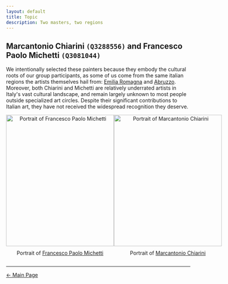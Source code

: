```yaml
---
layout: default
title: Topic
description: Two masters, two regions 
---
```


## Marcantonio Chiarini <code class="language-plaintext highlighter-rouge">(Q3288556)</code> and Francesco Paolo Michetti <code class="language-plaintext highlighter-rouge">(Q3081044)</code>
We intentionally selected these painters because they embody the cultural roots of our group participants, as some of us come from the same italian regions the artists themselves hail from: <a href="https://www.treccani.it/enciclopedia/emilia-romagna/" target="_blank">Emilia Romagna</a> and <a href="https://www.treccani.it/enciclopedia/abruzzo/" target="_blank">Abruzzo</a>. Moreover, both Chiarini and Michetti are relatively underrated artists in Italy's vast cultural landscape, and remain largely unknown to most people outside specialized art circles. Despite their significant contributions to Italian art, they have not received the widespread recognition they deserve.

<div style="display: flex; flex-direction: row; justify-content: space-around; align-items: flex-start;">
  <div style="text-align: center;">
    <img src="/abremipainters/assets/images/Michetti_fp.jpg" alt="Portrait of Francesco Paolo Michetti" style="width: 295px; height: 359px;">
    <p style="margin-top: 10px;">Portrait of <a href="https://www.treccani.it/enciclopedia/francesco-paolo-michetti_%28Dizionario-Biografico%29/" target="_blank">Francesco Paolo Michetti</a></p>
  </div>
  <div style="text-align: center;">
    <img src="/abremipainters/assets/images/Chiarini's Portrait.jpg" alt="Portrait of Marcantonio Chiarini" style="width: 295px; height: 359px;">
    <p style="margin-top: 10px;">Portrait of <a href="https://www.treccani.it/enciclopedia/marc-antonio-chiarini_%28Dizionario-Biografico%29/" target="_blank">Marcantonio Chiarini</a></p>
  </div>
</div>

***

[← Main Page](./)
